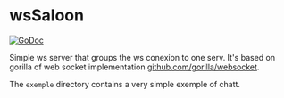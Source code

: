 # wsSaloon

[![GoDoc](https://godoc.org/github.com/HuguesGuilleus/wsSaloon?status.svg)](https://godoc.org/github.com/HuguesGuilleus/wsSaloon)

Simple ws server that groups the ws conexion to one serv. It's based on gorilla of web socket implementation [github.com/gorilla/websocket](https://github.com/gorilla/websocket).

The `exemple` directory contains a very simple exemple of chatt.
